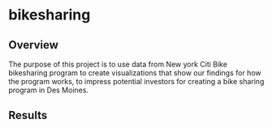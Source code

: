 # bikesharing
## Overview
The purpose of this project is to use data from New york Citi Bike bikesharing program to create visualizations that show our findings for how the program works, to impress potential investors for creating a bike sharing program in Des Moines.
## Results
